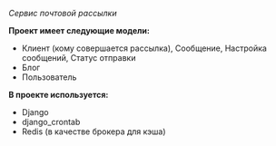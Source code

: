 *Сервис почтовой рассылки*


**Проект имеет следующие модели:**

- Клиент (кому совершается рассылка), Сообщение, Настройка сообщений, Статус отправки
- Блог
- Пользователь

**В проекте используется:**

- Django
- django_crontab
- Redis (в качестве брокера для кэша)
